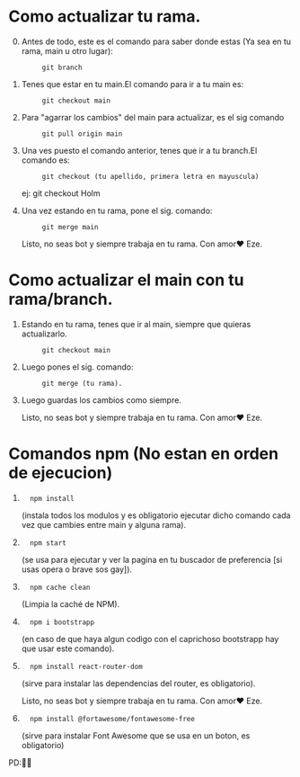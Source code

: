 # Como actualizar tu rama.

0) Antes de todo, este es el comando para saber donde estas (Ya sea en tu rama, main u otro lugar):

            git branch

1) Tenes que estar en tu main.El comando para ir a tu main es:
      
            git checkout main

2) Para "agarrar los cambios" del main para actualizar, es el sig comando
   
            git pull origin main

3) Una ves puesto el comando anterior, tenes que ir a tu branch.El comando es:

            git checkout (tu apellido, primera letra en mayuscula)
      ej:   git checkout Holm

4) Una vez estando en tu rama, pone el sig. comando:

            git merge main

   Listo, no seas bot y siempre trabaja en tu rama. Con amor❤️ Eze.

# Como actualizar el main con tu rama/branch.

1) Estando en tu rama, tenes que ir al main, siempre que quieras actualizarlo.

            git checkout main

2) Luego pones el sig. comando:

            git merge (tu rama).

3) Luego guardas los cambios como siempre.

   Listo, no seas bot y siempre trabaja en tu rama. Con amor❤️ Eze.

# Comandos npm (No estan en orden de ejecucion)

1)       npm install 
      (instala todos los modulos y es obligatorio ejecutar dicho comando cada vez que cambies entre main y alguna rama).

2)       npm start 
      (se usa para ejecutar y ver la pagina en tu buscador de preferencia [si usas opera o brave sos gay]).

3)       npm cache clean  
      (Limpia la caché de NPM).

4)       npm i bootstrapp 
      (en caso de que haya algun codigo con el caprichoso bootstrapp hay que usar este comando).

5)       npm install react-router-dom
      (sirve para instalar las dependencias del router, es obligatorio).

   Listo, no seas bot y siempre trabaja en tu rama. Con amor❤️ Eze.

6)       npm install @fortawesome/fontawesome-free
      (sirve para instalar Font Awesome que se usa en un boton, es obligatorio)
      
PD:🍆🍑